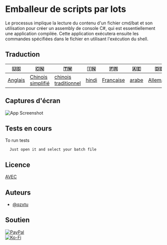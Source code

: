 # Emballeur de scripts par lots

Le processus implique la lecture du contenu d'un fichier cmd/bat et son utilisation pour créer un assembly de console C#, qui est essentiellement une application compilée. Cette application exécutera ensuite les commandes spécifiées dans le fichier en utilisant l'exécution du shell.

## Traduction

| 🇺🇸                 | 🇨🇳                                 | 🇹🇼                                    | 🇮🇳                  | 🇫🇷                      | 🇦🇪                  | 🇩🇪                     | 🇯🇵                     | 🇪🇸                     |
| -------------------- | ------------------------------------ | --------------------------------------- | --------------------- | ------------------------- | --------------------- | ------------------------ | ------------------------ | ------------------------ |
| [Anglais](README.md) | [Chinois simplifié](README.zh-CN.md) | [chinois traditionnel](README.zh-TW.md) | [hindi](README.hi.md) | [Française](README.fr.md) | [arabe](README.ar.md) | [Allemand](README.de.md) | [Japonais](README.ja.md) | [Espagnol](README.es.md) |

## Captures d'écran

![App Screenshot](https://cdn.discordapp.com/attachments/1008195045960204349/1097791896170020915/New_Website_Blue_Mockup_Instagram_-_Laptop.png)

## Tests en cours

To run tests

```text
  Just open it and select your batch file
```

## Licence

[AVEC](https://choosealicense.com/licenses/mit/)

## Auteurs

-   [@qzxtu](https://www.github.com/qzxtu)

## Soutien

[![PayPal](https://img.shields.io/badge/PayPal-00457C?style=for-the-badge&logo=paypal&logoColor=white)](https://paypal.me/nova355killer)  
[![Ko-Fi](https://img.shields.io/badge/kofi-00457C?style=for-the-badge&logo=ko-fi&logoColor=white)](https://ko-fi.com/nova355)
